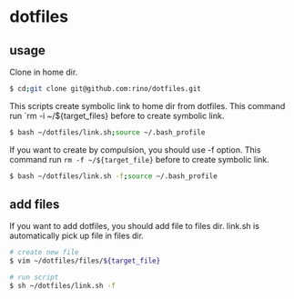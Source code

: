 # dotfiles

## usage

Clone in home dir.
```bash
$ cd;git clone git@github.com:rino/dotfiles.git
```

This scripts create symbolic link to home dir from dotfiles.
This command run `rm -i ~/${target_files} before to create symbolic link.
```bash
$ bash ~/dotfiles/link.sh;source ~/.bash_profile
```

If you want to create by compulsion, you should use -f option.
This command run `rm -f ~/${target_file}` before to create symbolic link.
```bash
$ bash ~/dotfiles/link.sh -f;source ~/.bash_profile
```

## add files
If you want to add dotfiles, you should add file to files dir.
link.sh is automatically pick up file in files dir.
```bash
# create new file
$ vim ~/dotfiles/files/${target_file}

# run script
$ sh ~/dotfiles/link.sh -f
```
